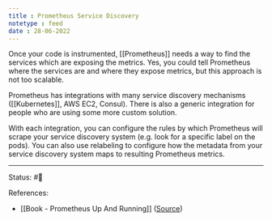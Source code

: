 ```yaml
---
title : Prometheus Service Discovery
notetype : feed
date : 28-06-2022
---
```


Once your code is instrumented, [[Prometheus]] needs a way to find the services which are exposing the metrics. Yes, you could tell Prometheus where the services are and where they expose metrics, but this approach is not too scalable.

Prometheus has integrations with many service discovery mechanisms ([[Kubernetes]], AWS EC2, Consul). There is also a generic integration for people who are using some more custom solution.

With each integration, you can configure the rules by which Prometheus will scrape your service discovery system (e.g. look for a specific label on the pods). You can also use relabeling to configure how the metadata from your service discovery system maps to resulting Prometheus metrics.


-----

Status: #🌱 

References:
- [[Book - Prometheus Up And Running]] ([Source](https://www.oreilly.com/library/view/prometheus-up/9781492034131/))
